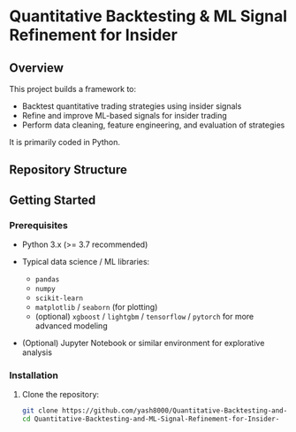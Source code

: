 # Quantitative Backtesting & ML Signal Refinement for Insider

## Overview

This project builds a framework to:

- Backtest quantitative trading strategies using insider signals  
- Refine and improve ML-based signals for insider trading  
- Perform data cleaning, feature engineering, and evaluation of strategies

It is primarily coded in Python.

## Repository Structure


## Getting Started

### Prerequisites

- Python 3.x (>= 3.7 recommended)  
- Typical data science / ML libraries:
  - `pandas`
  - `numpy`
  - `scikit-learn`
  - `matplotlib` / `seaborn` (for plotting)
  - (optional) `xgboost` / `lightgbm` / `tensorflow` / `pytorch` for more advanced modeling  

- (Optional) Jupyter Notebook or similar environment for explorative analysis

### Installation

1. Clone the repository:

   ```bash
   git clone https://github.com/yash8000/Quantitative-Backtesting-and-ML-Signal-Refinement-for-Insider-.git
   cd Quantitative-Backtesting-and-ML-Signal-Refinement-for-Insider-

